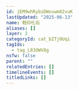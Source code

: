 ```yaml
---
id: jEM9whRybiDWxuwm82vuK
lastUpdated: "2025-06-13"
name: 鞋印化石
aliases: []
layer: 2
categoryId: cat_bZTj0Uqi
tagIds:
  - tag_L83OWV8g
nsfw: false
parent: ""
relatedEntries: []
timelineEvents: []
titledLinks: []
---
```


